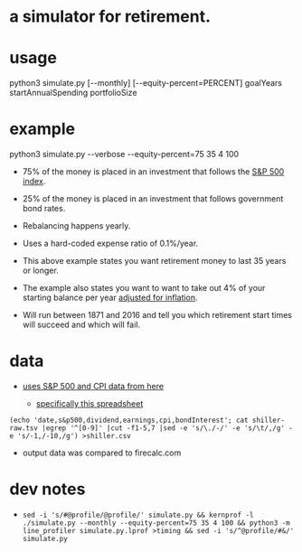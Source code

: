 a simulator for retirement.
===========================

usage
=====

python3 simulate.py [--monthly] [--equity-percent=PERCENT] goalYears startAnnualSpending portfolioSize

example
=======

python3 simulate.py --verbose --equity-percent=75 35 4 100

* 75% of the money is placed in an investment that follows the [S&P 500 index](https://en.wikipedia.org/wiki/S%26P_500_Index).

* 25% of the money is placed in an investment that follows government bond rates.

* Rebalancing happens yearly.

* Uses a hard-coded expense ratio of 0.1%/year.

* This above example states you want retirement money to last 35 years or longer.

* The example also states you want to want to take out 4% of your starting balance per year [adjusted for inflation](https://en.wikipedia.org/wiki/Consumer_price_index).

* Will run between 1871 and 2016 and tell you which retirement start times will succeed and which will fail.

data
====

* [uses S&P 500 and CPI data from here](http://www.econ.yale.edu/~shiller/data.htm)

	* [specifically this spreadsheet](http://www.econ.yale.edu/~shiller/data/ie_data.xls)

`(echo 'date,s&p500,dividend,earnings,cpi,bondInterest'; cat shiller-raw.tsv |egrep '^[0-9]' |cut -f1-5,7 |sed -e 's/\./-/' -e 's/\t/,/g' -e 's/-1,/-10,/g') >shiller.csv`

* output data was compared to firecalc.com

dev notes
=========

* `sed -i 's/#@profile/@profile/' simulate.py && kernprof -l ./simulate.py --monthly --equity-percent=75 35 4 100 && python3 -m line_profiler simulate.py.lprof >timing && sed -i 's/^@profile/#&/' simulate.py`
